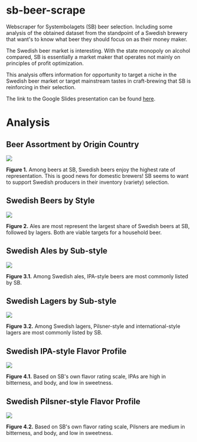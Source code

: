 # sb-beer-scrape
Webscraper for Systembolagets (SB) beer selection. Including some analysis of the obtained dataset from the standpoint of a Swedish brewery that want's to know what beer they should focus on as their money maker.

The Swedish beer market is interesting. With the state monopoly on alcohol compared, SB is essentially a market maker that operates not mainly on principles of profit optimization.

This analysis offers information for opportunity to target a niche in the Swedish beer market or target mainstream tastes in craft-brewing that SB is reinforcing in their selection.

The link to the Google Slides presentation can be found [here](https://docs.google.com/presentation/d/1VfQSxwPy-Oy03A-jzt-vlTkL60Hg-Gfsg8o5aimPZVk/edit?usp=sharing).

# Analysis

## Beer Assortment by Origin Country
![][fig1]

__Figure 1.__ Among beers at SB, Swedish beers enjoy the highest rate of representation. This is good news for domestic brewers! SB seems to want to support Swedish producers in their inventory (variety) selection.


## Swedish Beers by Style
![][fig2]

__Figure 2.__ Ales are most represent the largest share of Swedish beers at SB, followed by lagers. Both are viable targets for a household beer.


## Swedish Ales by Sub-style
![][fig3_1]

__Figure 3.1.__ Among Swedish ales, IPA-style beers are most commonly listed by SB.


## Swedish Lagers by Sub-style
![][fig3_2]

__Figure 3.2.__ Among Swedish lagers, Pilsner-style and international-style lagers are most commonly listed by SB.


## Swedish IPA-style Flavor Profile
![][fig4_1]

__Figure 4.1.__ Based on SB's own flavor rating scale, IPAs are high in bitterness, and body, and low in sweetness.


## Swedish Pilsner-style Flavor Profile
![][fig4_2]

__Figure 4.2.__ Based on SB's own flavor rating scale, Pilsners are medium in bitterness, and body, and low in sweetness.

[fig1]: ./rm_imgs/fig1.png
[fig2]: ./rm_imgs/fig2.png
[fig3_1]: ./rm_imgs/fig3_1.png
[fig3_2]: ./rm_imgs/fig3_2.png
[fig4_1]: ./rm_imgs/fig4_1.png
[fig4_2]: ./rm_imgs/fig4_2.png
